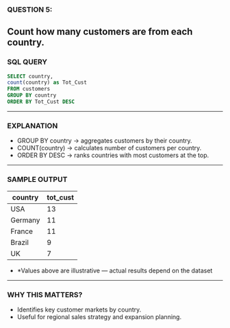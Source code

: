 ### QUESTION 5:
Count how many customers are from each country.
---
### SQL QUERY
```sql
SELECT country,
count(country) as Tot_Cust
FROM customers
GROUP BY country
ORDER BY Tot_Cust DESC

```
---

### EXPLANATION
- GROUP BY country → aggregates customers by their country.
- COUNT(country) → calculates number of customers per country.
- ORDER BY DESC → ranks countries with most customers at the top.
---

### SAMPLE OUTPUT
| country | tot_cust |
| ------- | -------- |
| USA     | 13       |
| Germany | 11       |
| France  | 11       |
| Brazil  | 9        |
| UK      | 7        |

- *Values above are illustrative — actual results depend on the dataset

---

### WHY THIS MATTERS?
- Identifies key customer markets by country.
- Useful for regional sales strategy and expansion planning.